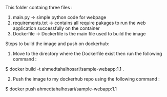 This folder containg three files : 
1) main.py           -> simple python code for webpage 
2) requirements.txt  -> contains all require pakages to run the web application successfully on the container 
3) Dockerfile        -> Dockerfile is the main file used to build the image 


Steps to build the image and push on dockerhub: 

1) Move to the directory where the Dockerfile exist then run the following command :

$ docker build -t ahmedtahalhosari/sample-webapp:1.1 .


2) Push the image to my dockerhub repo using the following command :

$ docker push ahmedtahalhosari/sample-webapp:1.1